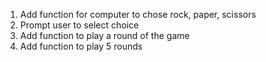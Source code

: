 1. Add function for computer to chose rock, paper, scissors
2. Prompt user to select choice
3. Add function to play a round of the game
4. Add function to play 5 rounds
